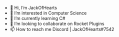 - 👋 Hi, I’m JackOfHearts
- 👀 I’m interested in Computer Science
- 🌱 I’m currently learning C#
- 💞️ I’m looking to collaborate on Rocket Plugins
- 📫 How to reach me Discord | JackOfHearts#7542

<!---
JackOfHearts914/JackOfHearts914 is a ✨ special ✨ repository because its `README.md` (this file) appears on your GitHub profile.
You can click the Preview link to take a look at your changes.
--->
